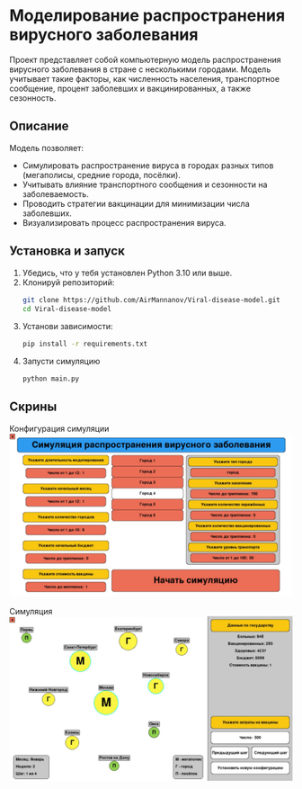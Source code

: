 # Моделирование распространения вирусного заболевания

Проект представляет собой компьютерную модель распространения вирусного заболевания в стране с несколькими городами. Модель учитывает такие факторы, как численность населения, транспортное сообщение, процент заболевших и вакцинированных, а также сезонность.

## Описание

Модель позволяет:
- Симулировать распространение вируса в городах разных типов (мегаполисы, средние города, посёлки).
- Учитывать влияние транспортного сообщения и сезонности на заболеваемость.
- Проводить стратегии вакцинации для минимизации числа заболевших.
- Визуализировать процесс распространения вируса.

## Установка и запуск

1. Убедись, что у тебя установлен Python 3.10 или выше.
2. Клонируй репозиторий:
    ```bash
    git clone https://github.com/AirMannanov/Viral-disease-model.git
    cd Viral-disease-model
3. Установи зависимости:
    ```bash
    pip install -r requirements.txt
4. Запусти симуляцию
    ```bash
    python main.py

## Скрины

Конфигурация симуляции
![Конфигурация симуляции](project_plan/initial_screen_result_1.jpg)

Симуляция
![Симуляция](project_plan/simulation_screen_result_1.jpg)

